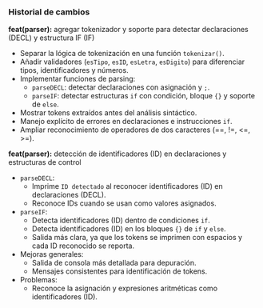 ### Historial de cambios

**feat(parser):** agregar tokenizador y soporte para detectar declaraciones (DECL) y estructura IF (IF)
- Separar la lógica de tokenización en una función `tokenizar()`.
- Añadir validadores (`esTipo`, `esID`, `esLetra`, `esDigito`) para diferenciar tipos, identificadores y números.
- Implementar funciones de parsing:
  - `parseDECL`: detectar declaraciones con asignación y `;`.
  - `parseIF`: detectar estructuras `if` con condición, bloque `{}` y soporte de `else`.
- Mostrar tokens extraídos antes del análisis sintáctico.
- Manejo explícito de errores en declaraciones e instrucciones `if`.
- Ampliar reconocimiento de operadores de dos caracteres (==, !=, <=, >=).

**feat(parser):** detección de identificadores (ID) en declaraciones y estructuras de control
- `parseDECL`:
  - Imprime `ID detectado` al reconocer identificadores (ID) en declaraciones (DECL).
  - Reconoce IDs cuando se usan como valores asignados.
- `parseIF`:
  - Detecta identificadores (ID) dentro de condiciones `if`.
  - Detecta identificadores (ID) en los bloques `{}` de `if` y `else`.
  - Salida más clara, ya que los tokens se imprimen con espacios y cada ID reconocido se reporta.
- Mejoras generales:
  - Salida de consola más detallada para depuración.
  - Mensajes consistentes para identificación de tokens.
- Problemas:
  - Reconoce la asignación y expresiones aritméticas como identificadores (ID).
